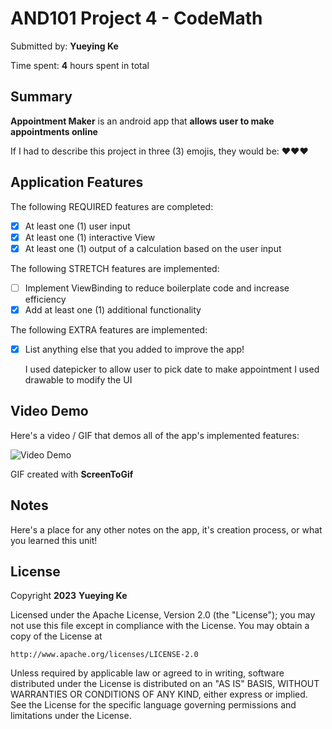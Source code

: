 <!-- (This is a comment) INSTRUCTIONS: Go through this page and fill out any **bolded** entries with their correct values.-->

# AND101 Project 4 - CodeMath

Submitted by: **Yueying Ke**

Time spent: **4** hours spent in total

## Summary

**Appointment Maker** is an android app that **allows user to make appointments online**

If I had to describe this project in three (3) emojis, they would be: **❤️❤️❤️**

## Application Features

<!-- (This is a comment) Please be sure to change the [ ] to [x] for any features you completed.  If a feature is not checked [x], you might miss the points for that item! -->

The following REQUIRED features are completed:

- [x] At least one (1) user input
- [x] At least one (1) interactive View
- [x] At least one (1) output of a calculation based on the user input

The following STRETCH features are implemented:

- [ ] Implement ViewBinding to reduce boilerplate code and increase efficiency
- [x] Add at least one (1) additional functionality

The following EXTRA features are implemented:

- [x] List anything else that you added to improve the app!
  
  I used datepicker to allow user to pick date to make appointment
  I used drawable to modify the UI

## Video Demo

Here's a video / GIF that demos all of the app's implemented features:

<img src='https://imgur.com/a/yauU9nk.gif' title='Video Demo' width='' alt='Video Demo' />

GIF created with **ScreenToGif**

<!-- Recommended tools:
- [Kap](https://getkap.co/) for macOS
- [ScreenToGif](https://www.screentogif.com/) for Windows
- [peek](https://github.com/phw/peek) for Linux. -->

## Notes

Here's a place for any other notes on the app, it's creation process, or what you learned this unit!

## License

Copyright **2023** **Yueying Ke**

Licensed under the Apache License, Version 2.0 (the "License");
you may not use this file except in compliance with the License.
You may obtain a copy of the License at

    http://www.apache.org/licenses/LICENSE-2.0

Unless required by applicable law or agreed to in writing, software
distributed under the License is distributed on an "AS IS" BASIS,
WITHOUT WARRANTIES OR CONDITIONS OF ANY KIND, either express or implied.
See the License for the specific language governing permissions and
limitations under the License.
